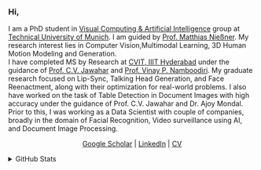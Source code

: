 ### Hi, 
I am a PhD student in <a href="https://niessnerlab.org/" target="_blank">Visual Computing & Artificial Intelligence</a> group at <a href="https://www.tum.de" target="_blank">Technical University of Munich</a>.
I am guided by <a href="https://niessnerlab.org/members/matthias_niessner/profile.html" target="_blank">Prof. Matthias Nießner</a>. My research interest lies in Computer Vision,Multimodal Learning, 3D Human Motion Modeling and Generation.
<br>
I have completed MS by Research at <a href="http://cvit.iiit.ac.in/" target="_blank">CVIT, IIIT Hyderabad</a> under the guidance of <a href="https://faculty.iiit.ac.in/~jawahar/index.html" target="_blank">Prof. C.V. Jawahar</a> and <a href="https://vinaypn.github.io/" target="_blank">Prof. Vinay P. Namboodiri</a>.  My graduate research focused on Lip-Sync, Talking Head Generation, and Face Reenactment, along with their optimization for real-world problems. I also have worked on the task of Table Detection in Document Images with high accuracy under the guidance of Prof. C.V. Jawahar and Dr. Ajoy Mondal. Prior to this, I was working as a Data Scientist with couple of companies, broadly in the domain of Facial Recognition, Video surveillance using AI, and Document Image Processing.

<p align="center">
  <a href="https://scholar.google.com/citations?user=t8VdoRYAAAAJ&hl=en">Google Scholar</a> |
  <a href="https://www.linkedin.com/in/madhav3101/">LinkedIn</a> |
  <a href="https://github.com/mdv3101/mdv3101.github.io/blob/main/files/MadhavAgarwalCV.pdf">CV</a> 
</p>

<details>
  <summary>
    GitHub Stats
  </summary>
<p align="left"> <img src="https://komarev.com/ghpvc/?username=mdv3101" alt="mdv3101" /> </p>

![Madhav's GitHub stats](https://github-readme-stats.vercel.app/api?username=mdv3101&count_private=true&show_icons=true&theme=tokyonight)
![Top Langs](https://github-readme-stats.vercel.app/api/top-langs/?username=mdv3101&theme=tokyonight&langs_count=4&layout=compact)
  </a>
</details>
<!--
**mdv3101/mdv3101** is a ✨ _special_ ✨ repository because its `README.md` (this file) appears on your GitHub profile.

Here are some ideas to get you started:

- 🔭 I’m currently working on ...
- 🌱 I’m currently learning ...
- 👯 I’m looking to collaborate on ...
- 🤔 I’m looking for help with ...
- 💬 Ask me about ...
- 📫 How to reach me: ...
- 😄 Pronouns: ...
- ⚡ Fun fact: ...
-->
